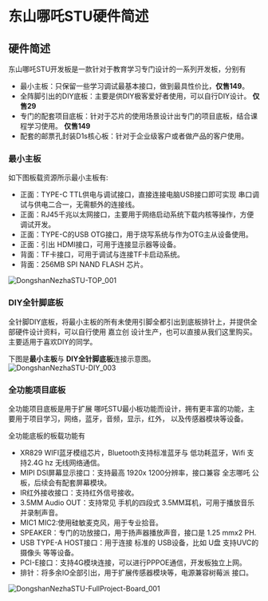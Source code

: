 # 东山哪吒STU硬件简述
## 硬件简述
东山哪吒STU开发板是一款针对于教育学习专门设计的一系列开发板，分别有

 * 最小主板：只保留一些学习调试最基本接口，做到最具性价比，**仅售149**。
 * 全阵脚引出的DIY底板：主要是供DIY极客爱好者使用，可以自行DIY设计。 **仅售29**
 * 专门的配套项目底板：针对于芯片的使用场景设计出专门的项目底板，结合课程学习使用。 **仅售149**
 * 配套的邮票孔封装D1s核心板：针对于企业级客户或者做产品的客户使用。
### 最小主板
如下图板载资源所示最小主板有:

 * 正面：TYPE-C TTL供电与调试接口，直接连接电脑USB接口即可实现 串口调试与供电二合一，无需额外的连接线。
 * 正面：RJ45千兆以太网接口，主要用于网络启动系统下载内核等操作，方便调试开发。
 * 正面：TYPE-C的USB OTG接口，用于烧写系统与作为OTG主从设备使用。
 * 正面：引出 HDMI接口，可用于连接显示器等设备。
 * 背面：TF卡接口，可用于调试与连接TF卡启动系统。
 * 背面：256MB  SPI NAND FLASH 芯片。

![DongshanNezhaSTU-TOP_001](https://cdn.jsdelivr.net/gh/DongshanPI/Docs-Photos@master/DongshanNezhaSTU/DongshanNezhaSTU-TOP_001.png)

### DIY全针脚底板
全针脚DIY底板，将最小主板的所有未使用引脚全都引出到底板排针上，并提供全部硬件设计资料，可以自行使用 嘉立创 设计生产，也可以直接从我们这里购买。
主要适用于喜欢DIY的同学。

下图是**最小主板**与 **DIY全针脚底板**连接示意图。
![DongshanNezhaSTU-DIY_003](https://cdn.jsdelivr.net/gh/DongshanPI/Docs-Photos@master/DongshanNezhaSTU/DongshanNezhaSTU-DIY_003.jpg)



### 全功能项目底板

全功能项目底板是用于扩展 哪吒STU最小板功能而设计，拥有更丰富的功能，主要用于项目学习，网络，蓝牙，音频，显示，红外， 以及传感器模块等设备。

全功能底板的板载功能有

* XR829 WIFI蓝牙模组芯片，Bluetooth支持标准蓝牙与 低功耗蓝牙，Wifi 支持2.4G hz 无线网络通信。
* MIPI DSI屏幕显示接口：支持最高 1920x 1200分辨率，接口兼容 全志哪吒 公板，后续会有配套屏幕模块。
* IR红外接收接口：支持红外信号接收。
* 3.5MM Audio OUT：支持常见 手机的四段式 3.5MM耳机，可用于播放音乐并录制声音。
* MIC1 MIC2:使用硅敏麦克风，用于专业拾音。
* SPEAKER：专门的功放接口，用于扬声器播放声音，接口是 1.25 mmx2 PH.
* USB TYPE-A HOST接口：用于连接 标准的 USB设备，比如 U盘 支持UVC的摄像头 等等设备。
* PCI-E接口：支持4G模块连接，可以进行PPPOE通信，开发板独立上网。
* 排针：将多余IO全部引出，用于扩展传感器模块等，电源兼容树莓派 接口。

![DongshanNezhaSTU-FullProject-Board_001](https://cdn.staticaly.com/gh/DongshanPI/Docs-Photos@master/DongshanNezhaSTU/DongshanNezhaSTU-FullProject-Board_001.png)


